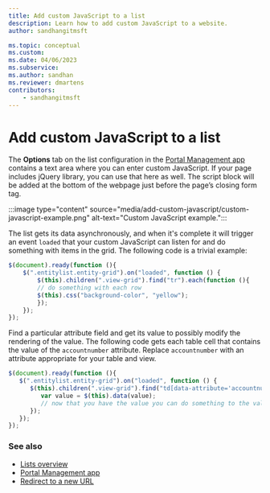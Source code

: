 ```yaml
---
title: Add custom JavaScript to a list
description: Learn how to add custom JavaScript to a website.
author: sandhangitmsft

ms.topic: conceptual
ms.custom: 
ms.date: 04/06/2023
ms.subservice: 
ms.author: sandhan
ms.reviewer: dmartens
contributors:
    - sandhangitmsft
---
```


# Add custom JavaScript to a list

The **Options** tab on the list configuration in the [Portal Management app](portal-management-app.md) contains a text area where you can enter custom JavaScript. If your page includes jQuery library, you can use that here as well. The script block will be added at the bottom of the webpage just before the page’s closing form tag.

:::image type="content" source="media/add-custom-javascript/custom-javascript-example.png" alt-text="Custom JavaScript example.":::
  
The list gets its data asynchronously, and when it's complete it will trigger an event `loaded` that your custom JavaScript can listen for and do something with items in the grid. The following code is a trivial example:

```javascript
$(document).ready(function (){
    $(".entitylist.entity-grid").on("loaded", function () {
        $(this).children(".view-grid").find("tr").each(function (){
        // do something with each row
        $(this).css("background-color", "yellow");
        });
    });
}); 
```

Find a particular attribute field and get its value to possibly modify the rendering of the value. The following code gets each table cell that contains the value of the `accountnumber` attribute. Replace `accountnumber` with an attribute appropriate for your table and view.

```javascript
$(document).ready(function (){
   $(".entitylist.entity-grid").on("loaded", function () {
      $(this).children(".view-grid").find("td[data-attribute='accountnumber']").each(function (i, e){
         var value = $(this).data(value);
         // now that you have the value you can do something to the value
      });
   });
});
```

### See also

- [Lists overview](lists.md)
- [Portal Management app](portal-management-app.md)  
- [Redirect to a new URL](add-redirect-url.md)
